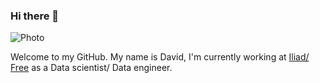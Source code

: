 ### Hi there 👋

![Photo](./Landscape.jpg)

Welcome to my GitHub. My name is David,  I'm currently working at [Iliad/ Free](https://www.iliad.fr/en/) as a Data scientist/ Data engineer.
<!--
**Daviddlhy/Daviddlhy** is a ✨ _special_ ✨ repository because its `README.md` (this file) appears on your GitHub profile.

Here are some ideas to get you started:

- 🔭 I’m currently working on ...
- 🌱 I’m currently learning ...
- 👯 I’m looking to collaborate on ...
- 🤔 I’m looking for help with ...
- 💬 Ask me about ...
- 📫 How to reach me: ...
- 😄 Pronouns: ...
- ⚡ Fun fact: ...
-->

